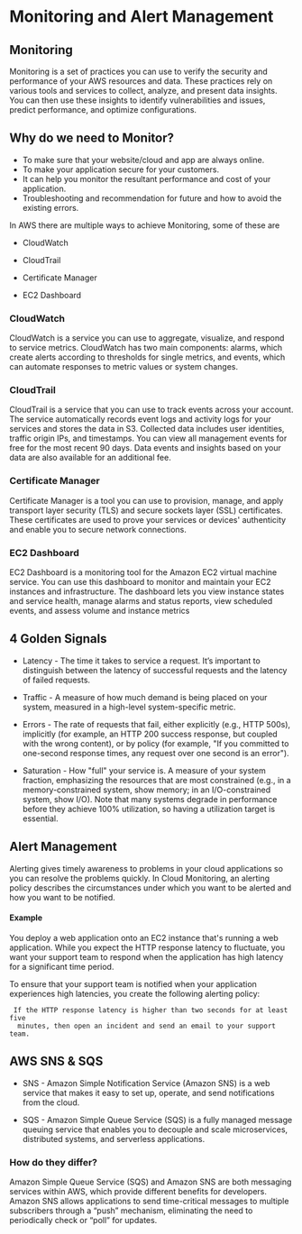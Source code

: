 # Monitoring and Alert Management

## Monitoring

Monitoring is a set of practices you can use to verify the security and performance of your AWS resources and data. These practices rely on various tools and services to collect, analyze, and present data insights. You can then use these insights to identify vulnerabilities and issues, predict performance, and optimize configurations.


## Why do we need to Monitor?
- To make sure that your website/cloud and app are always online.
- To make your application secure for your customers.
- It can help you monitor the resultant performance and cost of your application.
- Troubleshooting and recommendation for future and how to avoid the existing errors.


In AWS there are multiple ways to achieve Monitoring, some of these are 

- CloudWatch

- CloudTrail 

- Certificate Manager

- EC2 Dashboard


### CloudWatch

CloudWatch is a service you can use to aggregate, visualize, and respond to service metrics. CloudWatch has two main components: alarms, which create alerts according to thresholds for single metrics, and events, which can automate responses to metric values or system changes.


### CloudTrail 

CloudTrail is a service that you can use to track events across your account. The service automatically records event logs and activity logs for your services and stores the data in S3. Collected data includes user identities, traffic origin IPs, and timestamps. You can view all management events for free for the most recent 90 days. Data events and insights based on your data are also available for an additional fee.


### Certificate Manager

Certificate Manager is a tool you can use to provision, manage, and apply transport layer security (TLS) and secure sockets layer (SSL) certificates. These certificates are used to prove your services or devices' authenticity and enable you to secure network connections.

### EC2 Dashboard

EC2 Dashboard is a monitoring tool for the Amazon EC2 virtual machine service. You can use this dashboard to monitor and maintain your EC2 instances and infrastructure. The dashboard lets you view instance states and service health, manage alarms and status reports, view scheduled events, and assess volume and instance metrics


## 4 Golden Signals

- Latency - The time it takes to service a request. It’s important to distinguish between the latency of successful requests and the latency of failed requests.

- Traffic - A measure of how much demand is being placed on your system, measured in a high-level system-specific metric.

- Errors - The rate of requests that fail, either explicitly (e.g., HTTP 500s), implicitly (for example, an HTTP 200 success response, but coupled with the wrong content), or by policy (for example, "If you committed to one-second response times, any request over one second is an error").

- Saturation - How "full" your service is. A measure of your system fraction, emphasizing the resources that are most constrained (e.g., in a memory-constrained system, show memory; in an I/O-constrained system, show I/O). Note that many systems degrade in performance before they achieve 100% utilization, so having a utilization target is essential.


## Alert Management

Alerting gives timely awareness to problems in your cloud applications so you can resolve the problems quickly.
In Cloud Monitoring, an alerting policy describes the circumstances under which you want to be alerted and how you want to be notified.

#### Example 

You deploy a web application onto an EC2 instance that's running a web application. While you expect the HTTP response latency to fluctuate, you want your support team to respond when the application has high latency for a significant time period.

To ensure that your support team is notified when your application experiences high latencies, you create the following alerting policy:

```
 If the HTTP response latency is higher than two seconds for at least five
  minutes, then open an incident and send an email to your support team.
  ```



## AWS SNS & SQS

- SNS - Amazon Simple Notification Service (Amazon SNS) is a web service that makes it easy to set up, operate, and send notifications from the cloud.

- SQS - Amazon Simple Queue Service (SQS) is a fully managed message queuing service that enables you to decouple and scale microservices, distributed systems, and serverless applications.



### How do they differ?

Amazon Simple Queue Service (SQS) and Amazon SNS are both messaging services within AWS, which provide different benefits for developers. Amazon SNS allows applications to send time-critical messages to multiple subscribers through a “push” mechanism, eliminating the need to periodically check or “poll” for updates.

